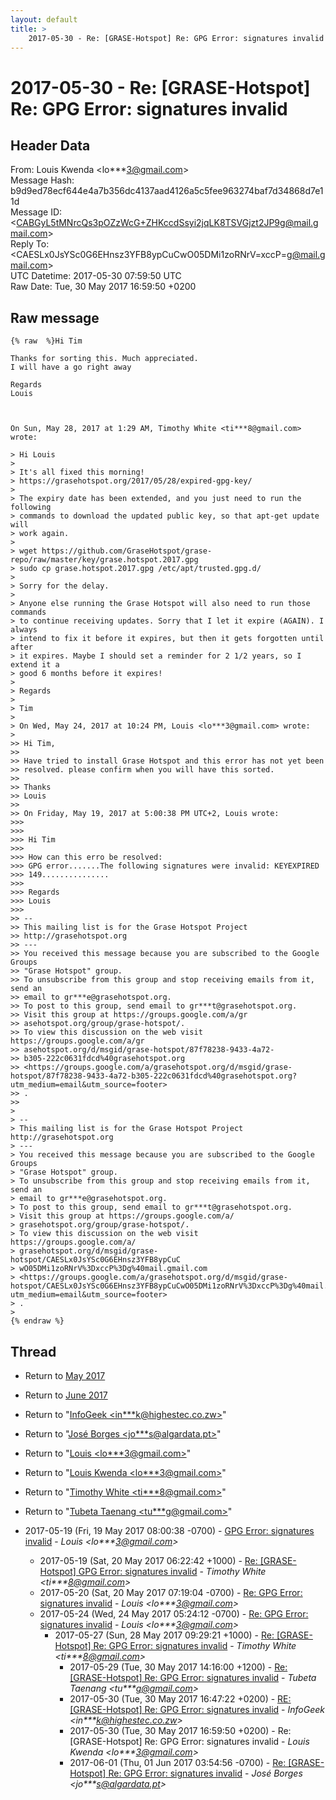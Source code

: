 ```yaml
---
layout: default
title: >
    2017-05-30 - Re: [GRASE-Hotspot] Re: GPG Error: signatures invalid
---
```


# 2017-05-30 - Re: [GRASE-Hotspot] Re: GPG Error: signatures invalid

## Header Data

From: Louis Kwenda \<lo***3@gmail.com\><br>
Message Hash: b9d9ed78ecf644e4a7b356dc4137aad4126a5c5fee963274baf7d34868d7e11d<br>
Message ID: \<CABGyL5tMNrcQs3pOZzWcG+ZHKccdSsyi2jqLK8TSVGjzt2JP9g@mail.gmail.com\><br>
Reply To: \<CAESLx0JsYSc0G6EHnsz3YFB8ypCuCwO05DMi1zoRNrV=xccP=g@mail.gmail.com\><br>
UTC Datetime: 2017-05-30 07:59:50 UTC<br>
Raw Date: Tue, 30 May 2017 16:59:50 +0200<br>

## Raw message

```
{% raw  %}Hi Tim

Thanks for sorting this. Much appreciated.
I will have a go right away

Regards
Louis



On Sun, May 28, 2017 at 1:29 AM, Timothy White <ti***8@gmail.com> wrote:

> Hi Louis
>
> It's all fixed this morning!
> https://grasehotspot.org/2017/05/28/expired-gpg-key/
>
> The expiry date has been extended, and you just need to run the following
> commands to download the updated public key, so that apt-get update will
> work again.
>
> wget https://github.com/GraseHotspot/grase-repo/raw/master/key/grase.hotspot.2017.gpg
> sudo cp grase.hotspot.2017.gpg /etc/apt/trusted.gpg.d/
>
> Sorry for the delay.
>
> Anyone else running the Grase Hotspot will also need to run those commands
> to continue receiving updates. Sorry that I let it expire (AGAIN). I always
> intend to fix it before it expires, but then it gets forgotten until after
> it expires. Maybe I should set a reminder for 2 1/2 years, so I extend it a
> good 6 months before it expires!
>
> Regards
>
> Tim
>
> On Wed, May 24, 2017 at 10:24 PM, Louis <lo***3@gmail.com> wrote:
>
>> Hi Tim,
>>
>> Have tried to install Grase Hotspot and this error has not yet been
>> resolved. please confirm when you will have this sorted.
>>
>> Thanks
>> Louis
>>
>> On Friday, May 19, 2017 at 5:00:38 PM UTC+2, Louis wrote:
>>>
>>>
>>> Hi Tim
>>>
>>> How can this erro be resolved:
>>> GPG error.......The following signatures were invalid: KEYEXPIRED
>>> 149...............
>>>
>>> Regards
>>> Louis
>>>
>> --
>> This mailing list is for the Grase Hotspot Project
>> http://grasehotspot.org
>> ---
>> You received this message because you are subscribed to the Google Groups
>> "Grase Hotspot" group.
>> To unsubscribe from this group and stop receiving emails from it, send an
>> email to gr***e@grasehotspot.org.
>> To post to this group, send email to gr***t@grasehotspot.org.
>> Visit this group at https://groups.google.com/a/gr
>> asehotspot.org/group/grase-hotspot/.
>> To view this discussion on the web visit https://groups.google.com/a/gr
>> asehotspot.org/d/msgid/grase-hotspot/87f78238-9433-4a72-
>> b305-222c0631fdcd%40grasehotspot.org
>> <https://groups.google.com/a/grasehotspot.org/d/msgid/grase-hotspot/87f78238-9433-4a72-b305-222c0631fdcd%40grasehotspot.org?utm_medium=email&utm_source=footer>
>> .
>>
>
> --
> This mailing list is for the Grase Hotspot Project http://grasehotspot.org
> ---
> You received this message because you are subscribed to the Google Groups
> "Grase Hotspot" group.
> To unsubscribe from this group and stop receiving emails from it, send an
> email to gr***e@grasehotspot.org.
> To post to this group, send email to gr***t@grasehotspot.org.
> Visit this group at https://groups.google.com/a/
> grasehotspot.org/group/grase-hotspot/.
> To view this discussion on the web visit https://groups.google.com/a/
> grasehotspot.org/d/msgid/grase-hotspot/CAESLx0JsYSc0G6EHnsz3YFB8ypCuC
> wO05DMi1zoRNrV%3DxccP%3Dg%40mail.gmail.com
> <https://groups.google.com/a/grasehotspot.org/d/msgid/grase-hotspot/CAESLx0JsYSc0G6EHnsz3YFB8ypCuCwO05DMi1zoRNrV%3DxccP%3Dg%40mail.gmail.com?utm_medium=email&utm_source=footer>
> .
>
{% endraw %}
```

## Thread

+ Return to [May 2017](/archive/2017/05)
+ Return to [June 2017](/archive/2017/06)

+ Return to "[InfoGeek <in***k<span>@</span>highestec.co.zw>](/authors/in___k_at_highestec_co_zw)"
+ Return to "[José Borges <jo***s<span>@</span>algardata.pt>](/authors/jo___s_at_algardata_pt)"
+ Return to "[Louis <lo***3<span>@</span>gmail.com>](/authors/lo___3_at_gmail_com)"
+ Return to "[Louis Kwenda <lo***3<span>@</span>gmail.com>](/authors/lo___3_at_gmail_com)"
+ Return to "[Timothy White <ti***8<span>@</span>gmail.com>](/authors/ti___8_at_gmail_com)"
+ Return to "[Tubeta Taenang <tu***g<span>@</span>gmail.com>](/authors/tu___g_at_gmail_com)"

+ 2017-05-19 (Fri, 19 May 2017 08:00:38 -0700) - [GPG Error: signatures invalid](/archive/2017/05/3c9e18596e661e8805d2b0fb46b5a1c73dc5396592f418dbf01f96f23daa9160) - _Louis \<lo***3@gmail.com\>_
  + 2017-05-19 (Sat, 20 May 2017 06:22:42 +1000) - [Re: [GRASE-Hotspot] GPG Error: signatures invalid](/archive/2017/05/4d9bea94552a86871c7dc34ee950f3b416a081fdc7d1849df6f272e4fce439b3) - _Timothy White \<ti***8@gmail.com\>_
  + 2017-05-20 (Sat, 20 May 2017 07:19:04 -0700) - [Re: GPG Error: signatures invalid](/archive/2017/05/d0eae3fc38a37df2ce256219a89aed4666ecc29f949746b200f49dad0c68dcf1) - _Louis \<lo***3@gmail.com\>_
  + 2017-05-24 (Wed, 24 May 2017 05:24:12 -0700) - [Re: GPG Error: signatures invalid](/archive/2017/05/a4f7d0d56d8d02f0e1977ab3603f01fb5ea320fd69d2b2d2d8d18dfd91400752) - _Louis \<lo***3@gmail.com\>_
    + 2017-05-27 (Sun, 28 May 2017 09:29:21 +1000) - [Re: [GRASE-Hotspot] Re: GPG Error: signatures invalid](/archive/2017/05/10487139165589a61de72e872cc32d876ba5679801eb676f7151a416427750eb) - _Timothy White \<ti***8@gmail.com\>_
      + 2017-05-29 (Tue, 30 May 2017 14:16:00 +1200) - [Re: [GRASE-Hotspot] Re: GPG Error: signatures invalid](/archive/2017/05/8f605c3547b91ead55442e957eed6e91e8a53089114ebc9dc315f03cc5337c44) - _Tubeta Taenang \<tu***g@gmail.com\>_
      + 2017-05-30 (Tue, 30 May 2017 16:47:22 +0200) - [RE: [GRASE-Hotspot] Re: GPG Error: signatures invalid](/archive/2017/05/f36280f01e101e2abe1bd1fb7152fe197c48c1c06bccdb95e8a17e3e95b9208a) - _InfoGeek \<in***k@highestec.co.zw\>_
      + 2017-05-30 (Tue, 30 May 2017 16:59:50 +0200) - Re: [GRASE-Hotspot] Re: GPG Error: signatures invalid - _Louis Kwenda \<lo***3@gmail.com\>_
      + 2017-06-01 (Thu, 01 Jun 2017 03:54:56 -0700) - [Re: [GRASE-Hotspot] Re: GPG Error: signatures invalid](/archive/2017/06/6ad450e45ac1cbe452e7c7d8a9f140f89983325c79a7ef5e9e5789331b0f8da6) - _José Borges \<jo***s@algardata.pt\>_

